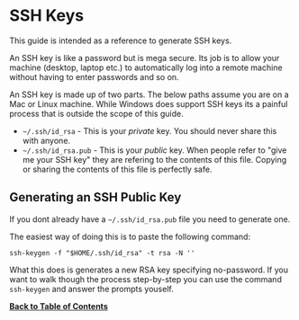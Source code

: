 SSH Keys
========
This guide is intended as a reference to generate SSH keys.

An SSH key is like a password but is mega secure. Its job is to allow your machine (desktop, laptop etc.) to automatically log into a remote machine without having to enter passwords and so on.

An SSH key is made up of two parts. The below paths assume you are on a Mac or Linux machine. While Windows does support SSH keys its a painful process that is outside the scope of this guide.

* `~/.ssh/id_rsa` - This is your *private* key. You should never share this with anyone.
* `~/.ssh/id_rsa.pub` - This is your *public* key. When people refer to "give me your SSH key" they are refering to the contents of this file. Copying or sharing the contents of this file is perfectly safe.


Generating an SSH Public Key
----------------------------
If you dont already have a `~/.ssh/id_rsa.pub` file you need to generate one.

The easiest way of doing this is to paste the following command:

	ssh-keygen -f "$HOME/.ssh/id_rsa" -t rsa -N ''

What this does is generates a new RSA key specifying no-password. If you want to walk though the process step-by-step you can use the command `ssh-keygen` and answer the prompts youself.


**[Back to Table of Contents](../index.md)**
